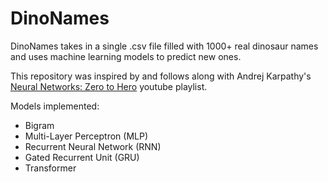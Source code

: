 # DinoNames

DinoNames takes in a single .csv file filled with 1000+ real dinosaur names and uses machine learning models to predict new ones.

This repository was inspired by and follows along with Andrej Karpathy's [Neural Networks: Zero to Hero](https://www.youtube.com/playlist?list=PLAqhIrjkxbuWI23v9cThsA9GvCAUhRvKZ) youtube playlist.

Models implemented:

- Bigram
- Multi-Layer Perceptron (MLP)
- Recurrent Neural Network (RNN)
- Gated Recurrent Unit (GRU)
- Transformer
